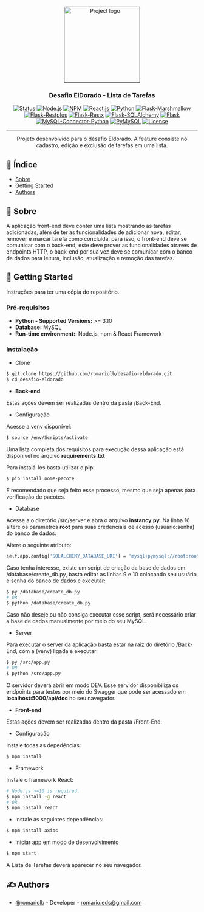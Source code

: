 <p align="center">
  <a href="" rel="noopener">
 <img width=200px height=200px src="https://i.imgur.com/6wj0hh6.jpg" alt="Project logo"></a>
</p>

<h3 align="center">Desafio ElDorado - Lista de Tarefas</h3>

<div align="center">

[![Status](https://img.shields.io/badge/status-active-success.svg)]()
[![Node.js](https://img.shields.io/badge/node-16.13.0-green)](https://nodejs.org/en/)
[![NPM](https://img.shields.io/badge/npm-7.5.4-green)](https://nodejs.org/en/)
[![React.js](https://img.shields.io/badge/react-17.0.2-green)](https://pt-br.reactjs.org/)
[![Python](https://img.shields.io/badge/python-3.10-blue)](https://www.python.org/downloads/)
[![Flask-Marshmallow](https://img.shields.io/badge/flask--marshmallow-0.14.0-blue)](https://flask-marshmallow.readthedocs.io/en/latest/)
[![Flask-Restplus](https://img.shields.io/badge/flask--restplus-0.13.0-blue)](https://flask-restplus.readthedocs.io/en/stable/installation.html)
[![Flask-Restx](https://img.shields.io/badge/flask--restx-0.5.1-blue)](https://flask-restx.readthedocs.io/en/latest/)
[![Flask-SQLAlchemy](https://img.shields.io/badge/flask--sqlalchemy-2.x-blue)](https://flask-sqlalchemy.palletsprojects.com/en/2.x/)
[![Flask](https://img.shields.io/badge/flask-2.0.x-blue)](https://flask.palletsprojects.com/en/2.0.x/)
[![MySQL-Connector-Python](https://img.shields.io/badge/mysql--connector--python-8.0.27-blue)](https://pypi.org/project/mysql-connector-python/)
[![PyMySQL](https://img.shields.io/badge/pymysql-1.0.2-blue)](https://pypi.org/project/PyMySQL/)
[![License](https://img.shields.io/badge/license-MIT-blue.svg)](/LICENSE)


</div>

---

<p align="center"> Projeto desenvolvido para o desafio Eldorado. A feature consiste no cadastro, edição e exclusão de tarefas em uma lista.
    <br> 
</p>

## 📝 Índice

- [Sobre](#about)
- [Getting Started](#getting_started)
- [Authors](#authors)

## 🧐 Sobre <a name = "about"></a>

A aplicação front-end deve conter uma lista mostrando as tarefas adicionadas, além de ter as funcionalidades de adicionar nova, editar, remover e marcar tarefa como concluída, para isso, o front-end deve se comunicar com o back-end, este deve prover as funcionalidades através de endpoints HTTP, o back-end por sua vez deve se comunicar com o banco de dados para leitura, inclusão, atualização e remoção das tarefas.

## 🏁 Getting Started <a name = "getting_started"></a>

Instruções para ter uma cópia do repositório.

### Pré-requisitos

-   **Python - Supported Versions:** >= 3.10
-   **Database:** MySQL
-   **Run-time environment:**: Node.js, npm & React Framework

### Instalação

- Clone

```bash
$ git clone https://github.com/romariolb/desafio-eldorado.git
$ cd desafio-eldorado
```

-   **Back-end**

Estas ações devem ser realizadas dentro da pasta /Back-End.

- Configuração

Acesse a venv disponível:

```bash
$ source /env/Scripts/activate
```

Uma lista completa dos requisitos para execução dessa aplicação está disponível no arquivo
**requirements.txt**

Para instalá-los basta utilizar o **pip**:

```bash
$ pip install nome-pacote
```
É recomendado que seja feito esse processo, mesmo que seja apenas para verificação de pacotes.

- Database

Acesse a o diretório /src/server e abra o arquivo **instancy.py**. 
Na linha 16 altere os parametros **root** para suas credenciais de acesso (usuário:senha) do banco de dados:

Altere o seguinte atributo:

```bash
self.app.config['SQLALCHEMY_DATABASE_URI'] = 'mysql+pymysql://root:root@localhost/desafio'
```

Caso tenha interesse, existe um script de criação da base de dados em /database/create_db.py, basta editar as linhas 9 e 10 
colocando seu usuário e senha do banco de dados e executar:

```bash
$ py /database/create_db.py
# OR
$ python /database/create_db.py
```

Caso não deseje ou não consiga executar esse script, será necessário criar a base de dados manualmente por meio do seu MySQL.

- Server

Para executar o server da aplicação basta estar na raiz do diretório /Back-End, com a (venv) ligada e executar:

```bash
$ py /src/app.py
# OR
$ python /src/app.py
```

O servidor deverá abrir em modo DEV. Esse servidor disponibiliza os endpoints para testes por meio do Swagger 
que pode ser acessado em **localhost:5000/api/doc** no seu navegador.

-   **Front-end**

Estas ações devem ser realizadas dentro da pasta /Front-End.

- Configuração

Instale todas as depedências:

```bash
$ npm install
```

- Framework

Instale o framework React:

```bash
# Node.js >=10 is required.
$ npm install -g react
# OR
$ npm install react
```

- Instale as seguintes dependências:

```bash
$ npm install axios
```

- Iniciar app em modo de desenvolvimento

```bash
$ npm start
```

A Lista de Tarefas deverá aparecer no seu navegador.

## ✍️ Authors <a name = "authors"></a>

- [@romariolb](https://github.com/romariolb) - Developer - romario.eds@gmail.com
